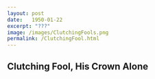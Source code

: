 ```yaml
---
layout: post
date:   1950-01-22
excerpt: "???"
image: /images/ClutchingFools.png
permalink: /ClutchingFool.html
---
```


## Clutching Fool, His Crown Alone
